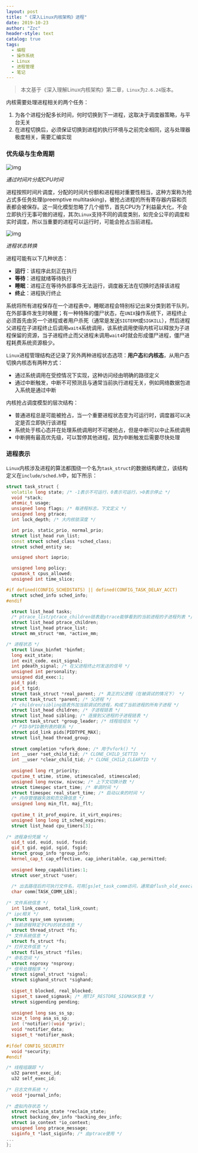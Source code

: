 ```yaml
---
layout: post
title: "《深入Linux内核架构》进程"
date: 2019-10-23
author: "Zzc"
header-style: text
catalog: true
tags:
  - 编程
  - 操作系统
  - Linux
  - 进程管理
  - 笔记
---
```


> 本文基于《深入理解Linux内核架构》第二章，`Linux`为`2.6.24`版本。

内核需要处理进程相关的两个任务：
1. 为各个进程分配多长时间，何时切换到下一进程，这取决于调度器策略，与平台无关
2. 在进程切换后，必须保证切换到进程的执行环境与之前完全相同，这与处理器极度相关，需要汇编实现

### 优先级与生命周期

![img](/img/in-post/post-process-management/201910231734.png)

*通过时间片分配CPU时间*

进程按照时间片调度，分配的时间片份额和进程相对重要性相当，这种方案称为抢占式多任务处理(preemptive multitasking)，被抢占进程的所有寄存器内容和页表都会被保存。这一简化模型忽略了几个细节，首先CPU为了利益最大化，不会立即执行无事可做的进程，其次`Linux`支持不同的调度类别，如完全公平的调度和实时调度，所以当重要的进程可以运行时，可能会抢占当前进程。

![img](/img/in-post/post-process-management/201910231754.png)

*进程状态转换*

进程可能有以下几种状态：
- **运行**：该程序此刻正在执行
- **等待**：进程就绪等待执行
- **睡眠**：进程正在等待外部事件无法运行，调度器无法在切换时选择该进程
- **终止**：进程执行终止

系统将所有进程保存在一个进程表中，睡眠进程会特别标记出来分类到若干队列，在外部事件发生时唤醒；有一种特殊的僵尸状态，在`UNIX`操作系统下，进程终止必须首先由另一个进程或者用户杀死（通常是发送`SIGTERM`或`SIGKILL`），然后进程父进程在子进程终止后调用`wait4`系统调用，该系统调用使得内核可以释放为子进程保留的资源，当子进程终止而父进程未调用`wait4`时就会形成僵尸进程，僵尸进程耗费系统资源极少。

`Linux`进程管理结构还记录了另外两种进程状态选项：**用户态**和**内核态**，从用户态切换内核态有两种方式：
- 通过系统调用在受控情况下实现，这种访问经由明确的路径定义
- 通过中断触发，中断不可预测且与通常当前执行进程无关，例如网络数据包进入系统是通过中断

内核抢占调度模型的层次结构：
- 普通进程总是可能被抢占，当一个重要进程状态变为可运行时，调度器可以决定是否立即执行该进程
- 系统处于核心态并在处理系统调用时不可被抢占，但是中断可以中止系统调用
- 中断拥有最高优先级，可以暂停其他进程，因为中断触发后需要尽快处理

### 进程表示

`Linux`内核涉及进程的算法都围绕一个名为`task_struct`的数据结构建立，该结构定义在`include/sched.h`中，如下所示：

```cpp
struct task_struct {
  volatile long state; /* -1表示不可运行，0表示可运行，>0表示停止 */
  void *stack;
  atomic_t usage;
  unsigned long flags; /* 每进程标志，下文定义 */
  unsigned long ptrace;
  int lock_depth; /* 大内核锁深度 */

  int prio, static_prio, normal_prio;
  struct list_head run_list;
  const struct sched_class *sched_class;
  struct sched_entity se;

  unsigned short ioprio;

  unsigned long policy;
  cpumask_t cpus_allowed;
  unsigned int time_slice;

#if defined(CONFIG_SCHEDSTATS) || defined(CONFIG_TASK_DELAY_ACCT)
  struct sched_info sched_info;
#endif

  struct list_head tasks;
  /* ptrace_list/ptrace_children链表是ptrace能够看到的当前进程的子进程列表 */
  struct list_head ptrace_children;
  struct list_head ptrace_list;
  struct mm_struct *mm, *active_mm;

/* 进程状态 */
  struct linux_binfmt *binfmt;
  long exit_state;
  int exit_code, exit_signal;
  int pdeath_signal; /* 在父进程终止时发送的信号 */
  unsigned int personality;
  unsigned did_exec:1;
  pid_t pid;
  pid_t tgid;
  struct task_struct *real_parent; /* 真正的父进程（在被调试的情况下） */
  struct task_truct *parent; /* 父进程 */
  /* children/sibling链表外加当前调试的进程，构成了当前进程的所有子进程 */
  struct list_head children; /* 子进程链表 */
  struct list_head sibling; /* 连接到父进程的子进程链表 */
  struct task_struct *group_leader; /* 线程组组长 */
  /* PID与PID散列表的联系 */
  struct pid_link pids[PIDTYPE_MAX];
  struct list_head thread_group;
  
  struct completion *vfork_done; /* 用于vfork() */
  int __user *set_child_tid; /* CLONE_CHILD_SETTID */
  int __user *clear_child_tid; /* CLONE_CHILD_CLEARTID */
  
  unsigned long rt_priority;
  cputime_t utime, stime, utimescaled, stimescaled;
  unsigned long nvcsw, nivcsw; /* 上下文切换计数 */
  struct timespec start_time; /* 单调时间 */
  struct timespec real_start_time; /* 启动以来的时间 */
  /* 内存管理器失效和页交换信息 */
  unsigned long min_flt, maj_flt;
  
  cputime_t it_prof_expire, it_virt_expires;
  unsigned long long it_sched_expires;
  struct list_head cpu_timers[3];
  
/* 进程身份凭据 */
  uid_t uid, euid, suid, fsuid;
  gid_t gid, egid, sgid, fsgid;
  struct group_info *group_info;
  kernel_cap_t cap_effective, cap_inheritable, cap_permitted;
  
  unsigned keep_capabilities:1;
  struct user_struct *user;
  
  /* 出去路径后的可执行文件名，可用[gs]et_task_comm访问，通常由flush_old_exec初始化 */
  char comm[TASK_COMM_LEN];
  
/* 文件系统信息 */
  int link_count, total_link_count;
/* ipc相关 */
  struct sysv_sem sysvsem;
/* 当前进程特定于CPU的状态信息 */
  struct thread_struct *fs;
/* 文件系统信息 */
  struct fs_struct *fs;
/* 打开文件信息 */
  struct files_struct *files;
/* 命名空间 */
  struct nsproxy *nsproxy;
/* 信号处理程序 */
  struct signal_struct *signal;
  struct sighand_struct *sighand;
  
  sigset_t blocked, real_blocked;
  sigset_t saved_sigmask; /* 用TIF_RESTORE_SIGMASK恢复 */
  struct sigpending pending;
  
  unsigned long sas_ss_sp;
  size_t long asa_ss_sp;
  int (*notifier)(void *priv);
  void *notifier_data;
  sigset_t *notifier_mask;
  
#ifdef CONFIG_SECURITY
  void *security;
#endif

/* 线程组跟踪 */
  u32 parent_exec_id;
  u32 self_exec_id;
  
/* 日志文件系统 */
  void *journal_info;
  
/* 虚拟内存状态 */
  struct reclaim_state *reclaim_state;
  struct backing_dev_info *backing_dev_info;
  struct io_context *io_context;
  unsigned long ptrace_message;
  siginfo_t *last_siginfo; /* 由ptrace使用 */
...
};
```


